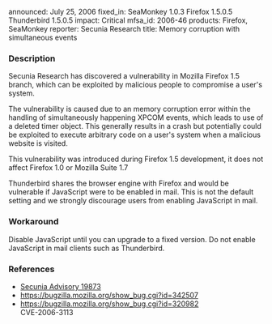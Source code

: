 announced: July 25, 2006
fixed_in: SeaMonkey 1.0.3
          Firefox 1.5.0.5
          Thunderbird 1.5.0.5
impact: Critical
mfsa_id: 2006-46
products: Firefox, SeaMonkey
reporter: Secunia Research
title: Memory corruption with simultaneous events

<h3>Description</h3>

<p>Secunia Research has discovered a vulnerability in Mozilla Firefox 1.5
branch, which can be exploited by malicious people to compromise a
user's system.</p>

<p>The vulnerability is caused due to an memory corruption error within
the handling of simultaneously happening XPCOM events, which leads to
use of a deleted timer object. This generally results in a crash but
potentially could be exploited to execute arbitrary code on a user's
system when a malicious website is visited.</p>

<p>This vulnerability was introduced during Firefox 1.5 development, it does
not affect Firefox 1.0 or Mozilla Suite 1.7</p>

<p class="note">Thunderbird shares the browser engine with Firefox
and would be vulnerable if JavaScript were to be enabled in mail. This is not
the default setting and we strongly discourage users from enabling
JavaScript in mail.</p>

<h3>Workaround</h3>

<p>Disable JavaScript until you can upgrade to a fixed version. Do not enable
JavaScript in mail clients such as Thunderbird.</p>

<h3>References</h3>

<ul>
<li><a class="ex-ref" href="http://secunia.com/advisories/19873">Secunia Advisory 19873</a></li>
<li><a href="https://bugzilla.mozilla.org/show_bug.cgi?id=342507">
https://bugzilla.mozilla.org/show_bug.cgi?id=342507</a></li>
<li><a href="https://bugzilla.mozilla.org/show_bug.cgi?id=320982">
https://bugzilla.mozilla.org/show_bug.cgi?id=320982</a><br/>
CVE-2006-3113</li>
</ul>



